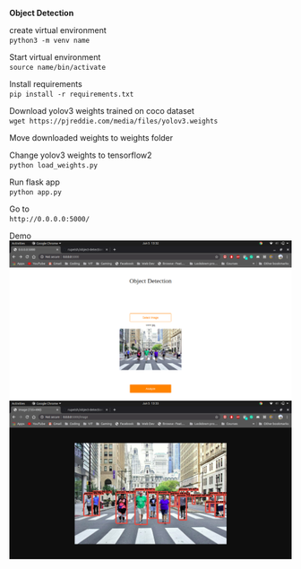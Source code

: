 <strong>Object Detection</strong><br>

create virtual environment<br> 
`python3 -m venv name`<br>

Start virtual environment<br>
`source name/bin/activate`<br>

Install requirements<br>
`pip install -r requirements.txt`<br>

Download yolov3 weights trained on coco dataset<br>
`wget https://pjreddie.com/media/files/yolov3.weights`<br>

Move downloaded weights to weights folder <br>

Change yolov3 weights to tensorflow2 <br>
`python load_weights.py`<br>

Run flask app<br>
 `python app.py` <br>

Go to <br>
`http://0.0.0.0:5000/`

Demo
![Home](https://github.com/rupeish/object-detection/blob/master/data/images/Screenshot%20from%202020-06-05%2013-32-58.png)
<br>
![Home](https://github.com/rupeish/object-detection/blob/master/data/images/Screenshot%20from%202020-06-05%2013-33-09.png)
<br>
